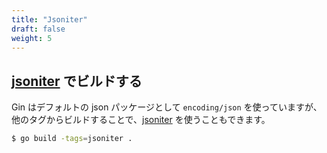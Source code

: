 ```yaml
---
title: "Jsoniter"
draft: false
weight: 5
---
```


## [jsoniter](https://github.com/json-iterator/go) でビルドする

Gin はデフォルトの json パッケージとして `encoding/json` を使っていますが、他のタグからビルドすることで、[jsoniter](https://github.com/json-iterator/go) を使うこともできます。

```sh
$ go build -tags=jsoniter .
```
